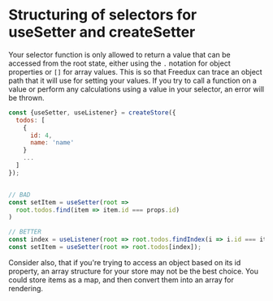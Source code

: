 # Structuring of selectors for useSetter and createSetter

Your selector function is only allowed to return a value that can be accessed
from the root state, either using the `.` notation for object properties or `[]`
for array values. This is so that Freedux can trace an object path that it will
use for setting your values. If you try to call a function on a value or perform
any calculations using a value in your selector, an error will be thrown.

```javascript
const {useSetter, useListener} = createStore({
  todos: [
    {
      id: 4,
      name: 'name'
    }
    ...
  ]
});


// BAD
const setItem = useSetter(root =>
  root.todos.find(item => item.id === props.id)
)

// BETTER
const index = useListener(root => root.todos.findIndex(i => i.id === item.id));
const setItem = useSetter(root => root.todos[index]);
```

Consider also, that if you're trying to access an object based on its id
property, an array structure for your store may not be the best choice. You
could store items as a map, and then convert them into an array for rendering.

